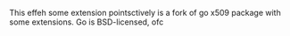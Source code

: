 This effeh some extension pointsctively is a fork of go x509 package with some extensions.
Go is BSD-licensed, ofc
